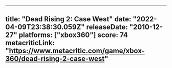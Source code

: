 
---
title: "Dead Rising 2: Case West"
date: "2022-04-09T23:38:30.059Z"
releaseDate: "2010-12-27"
platforms: ["xbox360"]
score: 74
metacriticLink: "https://www.metacritic.com/game/xbox-360/dead-rising-2-case-west"
---
